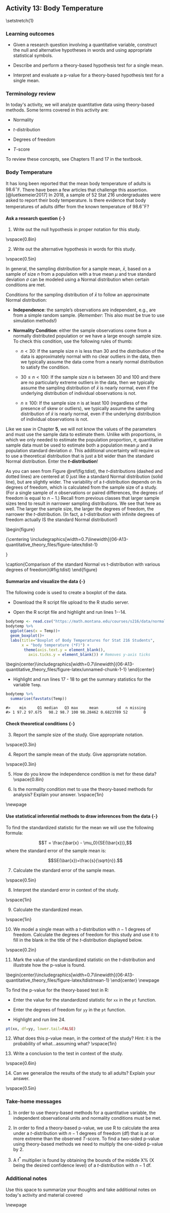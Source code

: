## Activity 13:  Body Temperature

\setstretch{1}

### Learning outcomes

* Given a research question involving a quantitative variable, construct the null and alternative hypotheses
  in words and using appropriate statistical symbols.
  
* Describe and perform a theory-based hypothesis test for a single mean.

* Interpret and evaluate a p-value for a theory-based hypothesis test for a single mean.

### Terminology review

In today's activity, we will analyze quantitative data using theory-based methods. Some terms covered in this activity are:

* Normality

* $t$-distribution

* Degrees of freedom

* $T$-score

To review these concepts, see Chapters 11 and 17 in the textbook.

### Body Temperature

It has long been reported that the mean body temperature of adults is $98.6^{\circ}$F.  There have been a few articles that challenge this assertion. [@luetkemeier2017]  In 2018, a sample of 52 Stat 216 undergraduates were asked to report their body temperature.  Is there evidence that body temperatures of adults differ from the known temperature of $98.6^{\circ}$F?

#### Ask a research question {-}

1. Write out the null hypothesis in proper notation for this study.  

\vspace{0.8in}

2. Write out the alternative hypothesis in words for this study.

\vspace{0.5in}

In general, the sampling distribution for a sample mean, $\bar{x}$, based on a sample of size $n$ from a population with a true mean $\mu$ and true standard deviation $\sigma$ can be modeled using a Normal distribution when certain conditions are met.

Conditions for the sampling distribution of $\bar{x}$ to follow an approximate Normal distribution:

* **Independence**: the sample’s observations are independent, e.g., are from a simple random sample. (*Remember*: This also must be true to use simulation methods!)

* **Normality Condition**: either the sample observations come from a normally distributed population or we have a large enough sample size.  To check this condition, use the following rules of thumb:

    - $n < 30$: If the sample size $n$ is less than 30 and the distribution of the data is approximately normal with no clear outliers in the data, then we typically assume the data come from a nearly normal distribution to satisfy the condition.

    - $30 \leq n < 100$: If the sample size $n$ is between 30 and 100 and there are no particularly extreme outliers in the data, then we typically assume the sampling distribution of $\bar{x}$ is nearly normal, even if the underlying distribution of individual observations is not.
    
    - $n \geq 100$: If the sample size $n$ is at least 100 (regardless of the presence of skew or outliers), we typically assume the sampling distribution of $\bar{x}$ is nearly normal, even if the underlying distribution of individual observations is not.
 

Like we saw in Chapter **5**, we will not know the values of the parameters and must use the sample data to estimate them.  Unlike with proportions, in which we only needed to estimate the population proportion, $\pi$, quantitative sample data must be used to estimate both a population mean $\mu$ and a population standard deviation $\sigma$. This additional uncertainty will require us to use a theoretical distribution that is just a bit wider than the standard Normal distribution. Enter the **$t$-distribution**!


As you can seen from Figure \@ref(fig:tdist), the $t$-distributions (dashed and dotted lines) are centered at 0 just like a standard Normal distribution (solid line), but are slightly wider.  The variability of a $t$-distribution depends on its degrees of freedom, which is calculated from the sample size of a study.  (For a single sample of $n$ observations or paired differences, the degrees of freedom is equal to $n-1$.) Recall from previous classes that larger sample sizes tend to result in narrower sampling distributions.  We see that here as well.  The larger the sample size, the larger the degrees of freedom, the narrower the $t$-distribution.  (In fact, a $t$-distribution with infinite degrees of freedom actually IS the standard Normal distribution!)

\begin{figure}

{\centering \includegraphics[width=0.7\linewidth]{06-A13-quantitative_theory_files/figure-latex/tdist-1} 

}

\caption{Comparison of the standard Normal vs t-distribution with various degrees of freedom}(\#fig:tdist)
\end{figure}
    
 


#### Summarize and visualize the data {-}

The following code is used to create a boxplot of the data.

* Download the R script file upload to the R studio server.

* Open the R script file and highlight and run lines 1--14.


``` r
bodytemp <- read.csv("https://math.montana.edu/courses/s216/data/normal_temperature.csv")
bodytemp %>%
  ggplot(aes(x = Temp))+
  geom_boxplot()+
  labs(title="Boxplot of Body Temperatures for Stat 216 Students",
       x = "body temperature (*F)") +
        theme(axis.text.y = element_blank(), 
          axis.ticks.y = element_blank()) # Removes y-axis ticks
```



\begin{center}\includegraphics[width=0.7\linewidth]{06-A13-quantitative_theory_files/figure-latex/unnamed-chunk-1-1} \end{center}

* Highlight and run lines 17 - 18 to get the summary statistics for the variable `Temp`.


``` r
bodytemp %>% 
  summarise(favstats(Temp))
```

```
#>    min     Q1 median   Q3 max     mean        sd  n missing
#> 1 97.2 97.675   98.2 98.7 100 98.28462 0.6823789 52       0
```
#### Check theoretical conditions {-}

3. Report the sample size of the study. Give appropriate notation.

\vspace{0.3in}

4. Report the sample mean of the study.  Give appropriate notation.

\vspace{0.3in}

5.  How do you know the independence condition is met for these data?
\vspace{0.8in}

6. Is the normality condition met to use the theory-based methods for analysis?  Explain your answer.
\vspace{1in}

\newpage

#### Use statistical inferential methods to draw inferences from the data {-}


To find the standardized statistic for the mean we will use the following formula:

$$T = \frac{\bar{x} - \mu_0}{SE(\bar{x})},$$
where the standard error of the sample mean is:

$$SE(\bar{x})=\frac{s}{\sqrt{n}}.$$

7.  Calculate the standard error of the sample mean.

\vspace{0.5in}

8. Interpret the standard error in context of the study.

\vspace{1in}

9.  Calculate the standardized mean.

\vspace{1in}

10. We model a single mean with a $t$-distribution with $n-1$ degrees of freedom.  Calculate the degrees of freedom for this study and use it to fill in the blank in the title of the $t$-distribution displayed below.

\vspace{0.2in}

11. Mark the value of the standardized statistic on the $t$-distribution and illustrate how the p-value is found.


\begin{center}\includegraphics[width=0.7\linewidth]{06-A13-quantitative_theory_files/figure-latex/tdistmean-1} \end{center}
\newpage

To find the p-value for the theory-based test in R: 

* Enter the value for the standardized statistic for `xx` in the `pt` function.  

* Enter the degrees of freedom for `yy` in the `pt` function.

* Highlight and run line 24.


``` r
pt(xx, df=yy, lower.tail=FALSE)
```

12.  What does this p-value mean, in the context of the study?  Hint: it is the probability of what...assuming what?
\vspace{1in}

13.  Write a conclusion to the test in context of the study.

\vspace{0.6in}

14. Can we generalize the results of the study to all adults? Explain your answer.

\vspace{0.5in}

### Take-home messages

1.  In order to use theory-based methods for a quantitative variable, the independent observational units and normality conditions must be met.  

2.  In order to find a theory-based p-value, we use R to calculate the area under a $t$-distribution with $n - 1$ degrees of freedom (df) that is at or more extreme than the observed $T$-score. To find a two-sided p-value using theory-based methods we need to multiply the one-sided p-value by 2.  

3.  A $t^*$ multiplier is found by obtaining the bounds of the middle X% (X being the desired confidence level) of a $t$-distribution with $n - 1$ df.


### Additional notes

Use this space to summarize your thoughts and take additional notes on today's activity and material covered

\newpage
